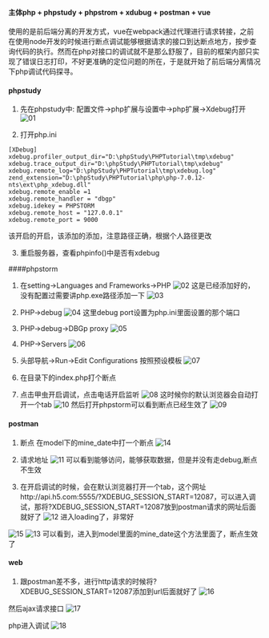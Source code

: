#### 主体php + phpstudy + phpstrom + xdubug + postman + vue
使用的是前后端分离的开发方式，vue在webpack通过代理进行请求转接，之前在使用node开发的时候进行断点调试能够根据请求的接口到达断点地方，按步查询代码的执行。然而在php对接口的调试就不是那么舒服了，目前的框架内部只实现了错误日志打印，不好更准确的定位问题的所在，于是就开始了前后端分离情况下php调试代码探寻。

#### phpstudy
1. 先在phpstudy中: 配置文件->php扩展与设置中->php扩展->Xdebug打开
![01](https://github.com/easterCat/easter_php/blob/master/php-base/debug/01.png?raw=true)

2. 打开php.ini
```
[XDebug]
xdebug.profiler_output_dir="D:\phpStudy\PHPTutorial\tmp\xdebug"
xdebug.trace_output_dir="D:\phpStudy\PHPTutorial\tmp\xdebug"
xdebug.remote_log="D:\phpStudy\PHPTutorial\tmp\xdebug.log"
zend_extension="D:\phpStudy\PHPTutorial\php\php-7.0.12-nts\ext\php_xdebug.dll"
xdebug.remote_enable =1
xdebug.remote_handler = "dbgp"
xdebug.idekey = PHPSTORM
xdebug.remote_host = "127.0.0.1"
xdebug.remote_port = 9000
```
该开启的开启，该添加的添加，注意路径正确，根据个人路径更改

3. 重启服务器，查看phpinfo()中是否有xdebug

####phpstorm

1. 在setting->Languages and Frameworks->PHP
![02](https://github.com/easterCat/easter_php/blob/master/php-base/debug/02.png?raw=true)
这是已经添加好的，没有配置过需要讲php.exe路径添加一下
![03](https://github.com/easterCat/easter_php/blob/master/php-base/debug/03.png?raw=true)

2. PHP->debug
![04](https://github.com/easterCat/easter_php/blob/master/php-base/debug/04.png?raw=true) 
这里debug port设置为php.ini里面设置的那个端口

3. PHP->debug->DBGp proxy
![05](https://github.com/easterCat/easter_php/blob/master/php-base/debug/05.png?raw=true)

4. PHP->Servers
![06](https://github.com/easterCat/easter_php/blob/master/php-base/debug/06.png?raw=true)

5. 头部导航->Run->Edit Configurations
按照预设模板
![07](https://github.com/easterCat/easter_php/blob/master/php-base/debug/07.png?raw=true)

6. 在目录下的index.php打个断点

7. 点击甲虫开启调试，点击电话开启监听
![08](https://github.com/easterCat/easter_php/blob/master/php-base/debug/08.png?raw=true)
这时候你的默认浏览器会自动打开一个tab
![10](https://github.com/easterCat/easter_php/blob/master/php-base/debug/10.png?raw=true)
然后打开phpstorm可以看到断点已经生效了
![09](https://github.com/easterCat/easter_php/blob/master/php-base/debug/09.png?raw=true)

#### postman
1. 断点
在model下的mine_date中打一个断点
![14](https://github.com/easterCat/easter_php/blob/master/php-base/debug/14.png?raw=true)

2. 请求地址
![11](https://github.com/easterCat/easter_php/blob/master/php-base/debug/11.png?raw=true)
可以看到能够访问，能够获取数据，但是并没有走debug,断点不生效

3. 在开启调试的时候，会在默认浏览器打开一个tab，这个网址http://api.h5.com:5555/?XDEBUG_SESSION_START=12087，可以进入调试，那将?XDEBUG_SESSION_START=12087放到postman请求的网址后面就好了
![12](https://github.com/easterCat/easter_php/blob/master/php-base/debug/12.png?raw=true)
进入loading了，非常好

![15](https://github.com/easterCat/easter_php/blob/master/php-base/debug/15.png?raw=true)
![13](https://github.com/easterCat/easter_php/blob/master/php-base/debug/13.png?raw=true)
可以看到，进入到model里面的mine_date这个方法里面了，断点生效了

#### web
1. 跟postman差不多，进行http请求的时候将?XDEBUG_SESSION_START=12087添加到url后面就好了
![16](https://github.com/easterCat/easter_php/blob/master/php-base/debug/16.png?raw=true)

然后ajax请求接口
![17](https://github.com/easterCat/easter_php/blob/master/php-base/debug/17.png?raw=true)

php进入调试
![18](https://github.com/easterCat/easter_php/blob/master/php-base/debug/18.png?raw=true)